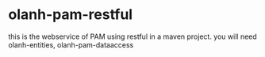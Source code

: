 # olanh-pam-restful
this is the webservice of PAM using restful in a maven project. you will need olanh-entities, olanh-pam-dataaccess
